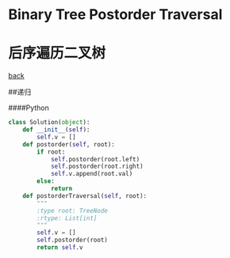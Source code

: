 ﻿# Binary Tree Postorder Traversal
# 后序遍历二叉树

[back](https://github.com/zzzvvvxxxd/BuluCoding/blob/master/BinaryTree/index.md)

##递归

####Python

```Python
class Solution(object):
    def __init__(self):
        self.v = []
    def postorder(self, root):
        if root:
            self.postorder(root.left)
            self.postorder(root.right)
            self.v.append(root.val)  
        else:
            return
    def postorderTraversal(self, root):
        """
        :type root: TreeNode
        :rtype: List[int]
        """
        self.v = []
        self.postorder(root)
        return self.v
```